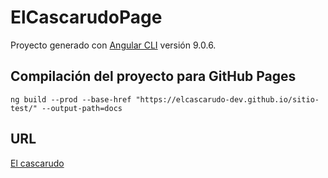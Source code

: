 # ElCascarudoPage

Proyecto generado con [Angular CLI](https://github.com/angular/angular-cli) versión 9.0.6.

## Compilación del proyecto para GitHub Pages

```
ng build --prod --base-href "https://elcascarudo-dev.github.io/sitio-test/" --output-path=docs
```

## URL

[El cascarudo](https://elcascarudo-dev.github.io/sitio-test/)